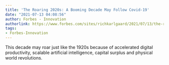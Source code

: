 ```yaml
---
title: 'The Roaring 2020s: A Booming Decade May Follow Covid-19'
date: "2021-07-13 04:08:56"
author: Forbes - Innovation
authorlink: https://www.forbes.com/sites/richkarlgaard/2021/07/13/the-roaring-2020s-a-booming-decade-may-follow-covid-19/
tags:
- Forbes-Innovation
---
```

This decade may roar just like the 1920s because of accelerated digital productivity, scalable artificial intelligence, capital surplus and physical world revolutions.